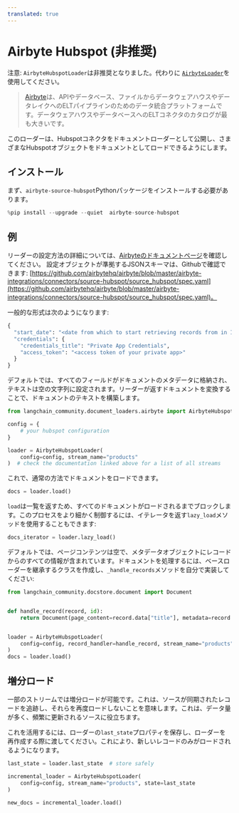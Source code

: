 ```yaml
---
translated: true
---
```


# Airbyte Hubspot (非推奨)

注意: `AirbyteHubspotLoader`は非推奨となりました。代わりに [`AirbyteLoader`](/docs/integrations/document_loaders/airbyte)を使用してください。

>[Airbyte](https://github.com/airbytehq/airbyte)は、APIやデータベース、ファイルからデータウェアハウスやデータレイクへのELTパイプラインのためのデータ統合プラットフォームです。データウェアハウスやデータベースへのELTコネクタのカタログが最も大きいです。

このローダーは、Hubspotコネクタをドキュメントローダーとして公開し、さまざまなHubspotオブジェクトをドキュメントとしてロードできるようにします。

## インストール

まず、`airbyte-source-hubspot`Pythonパッケージをインストールする必要があります。

```python
%pip install --upgrade --quiet  airbyte-source-hubspot
```

## 例

リーダーの設定方法の詳細については、[Airbyteのドキュメントページ](https://docs.airbyte.com/integrations/sources/hubspot/)を確認してください。
設定オブジェクトが準拠するJSONスキーマは、Githubで確認できます: [https://github.com/airbytehq/airbyte/blob/master/airbyte-integrations/connectors/source-hubspot/source_hubspot/spec.yaml](https://github.com/airbytehq/airbyte/blob/master/airbyte-integrations/connectors/source-hubspot/source_hubspot/spec.yaml)。

一般的な形式は次のようになります:

```python
{
  "start_date": "<date from which to start retrieving records from in ISO format, e.g. 2020-10-20T00:00:00Z>",
  "credentials": {
    "credentials_title": "Private App Credentials",
    "access_token": "<access token of your private app>"
  }
}
```

デフォルトでは、すべてのフィールドがドキュメントのメタデータに格納され、テキストは空の文字列に設定されます。リーダーが返すドキュメントを変換することで、ドキュメントのテキストを構築します。

```python
from langchain_community.document_loaders.airbyte import AirbyteHubspotLoader

config = {
    # your hubspot configuration
}

loader = AirbyteHubspotLoader(
    config=config, stream_name="products"
)  # check the documentation linked above for a list of all streams
```

これで、通常の方法でドキュメントをロードできます。

```python
docs = loader.load()
```

`load`は一覧を返すため、すべてのドキュメントがロードされるまでブロックします。このプロセスをより細かく制御するには、イテレータを返す`lazy_load`メソッドを使用することもできます:

```python
docs_iterator = loader.lazy_load()
```

デフォルトでは、ページコンテンツは空で、メタデータオブジェクトにレコードからのすべての情報が含まれています。ドキュメントを処理するには、ベースローダーを継承するクラスを作成し、`_handle_records`メソッドを自分で実装してください:

```python
from langchain_community.docstore.document import Document


def handle_record(record, id):
    return Document(page_content=record.data["title"], metadata=record.data)


loader = AirbyteHubspotLoader(
    config=config, record_handler=handle_record, stream_name="products"
)
docs = loader.load()
```

## 増分ロード

一部のストリームでは増分ロードが可能です。これは、ソースが同期されたレコードを追跡し、それらを再度ロードしないことを意味します。これは、データ量が多く、頻繁に更新されるソースに役立ちます。

これを活用するには、ローダーの`last_state`プロパティを保存し、ローダーを再作成する際に渡してください。これにより、新しいレコードのみがロードされるようになります。

```python
last_state = loader.last_state  # store safely

incremental_loader = AirbyteHubspotLoader(
    config=config, stream_name="products", state=last_state
)

new_docs = incremental_loader.load()
```
